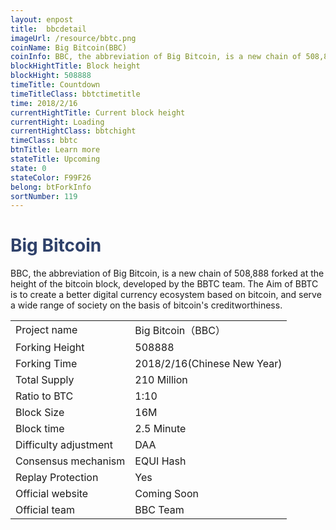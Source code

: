 ```yaml
---
layout: enpost
title:  bbcdetail
imageUrl: /resource/bbtc.png
coinName: Big Bitcoin(BBC)
coinInfo: BBC, the abbreviation of Big Bitcoin, is a new chain of 508,888 forked at the height of the bitcoin block, developed by the BBTC team.
blockHightTitle: Block height
blockHight: 508888
timeTitle: Countdown
timeTitleClass: bbtctimetitle
time: 2018/2/16
currentHightTitle: Current block height
currentHight: Loading
currentHightClass: bbtchight
timeClass: bbtc
btnTitle: Learn more
stateTitle: Upcoming
state: 0
stateColor: F99F26
belong: btForkInfo
sortNumber: 119
---
```

<h1 style="color: #2F416A">Big Bitcoin</h1>
<p>BBC, the abbreviation of Big Bitcoin, is a new chain of 508,888 forked at the height of the bitcoin block, developed by the BBTC team.  The Aim of BBTC is to create a better digital currency ecosystem based on bitcoin, and serve a wide range of society on the basis of bitcoin's creditworthiness.
</p>
<table class="center">
  <tbody>
    <tr>
        <td class="tablehalf">Project name</td>
        <td class="tablehalf">Big Bitcoin（BBC）</td>
    </tr>
    <tr>
        <td>Forking Height</td>
        <td>508888</td>
    </tr>
    <tr>
        <td>Forking Time</td>
        <td>2018/2/16(Chinese New Year)</td>
    </tr>
    <tr>
        <td>Total Supply</td>
        <td>210 Million</td>
    </tr>
    <tr>
        <td>Ratio to BTC</td>
        <td>1:10</td>
    </tr>
    <tr>
        <td>Block Size</td>
        <td>16M</td>
    </tr>
    <tr>
        <td>Block time</td>
        <td>2.5 Minute</td>
    </tr>
    <tr>
        <td>Difficulty adjustment</td>
        <td>DAA</td>
    </tr>
    <tr>
        <td>Consensus mechanism</td>
        <td>EQUI Hash</td>
    </tr>
    <tr>
        <td>Replay Protection</td>
        <td>Yes</td>
    </tr>
    <tr>
        <td>Official website</td>
        <td>Coming Soon</td>
    </tr>
    <tr>
        <td>Official team</td>
        <td>BBC Team</td>
    </tr>
  </tbody>
</table>